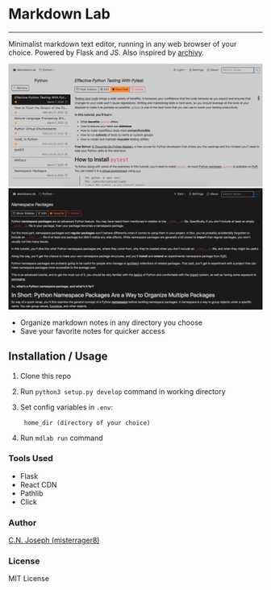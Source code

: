 # Markdown Lab
---

Minimalist markdown text editor, running in any web browser of your choice. Powered by Flask and JS. Also inspired by [archivy](https://github.com/archivy/archivy).

![screen1](docs/screencapture1.png)
![screen2](docs/screencapture2.png)

- Organize markdown notes in any directory you choose
- Save your favorite notes for quicker access

## Installation / Usage
1. Clone this repo
2. Run `python3 setup.py develop` command in working directory
3. Set config variables in `.env`:

        home_dir (directory of your choice)

4. Run `mdlab run` command

### Tools Used

- Flask
- React CDN
- Pathlib
- Click

### Author

[C.N. Joseph (misterrager8)](https://github.com/misterrager8)

### License

MIT License
